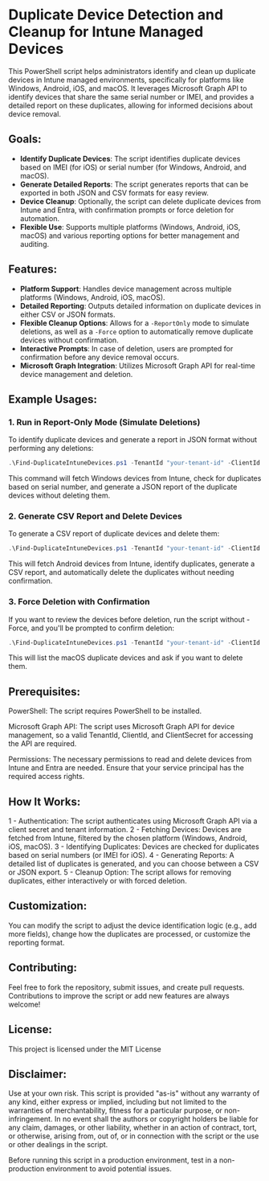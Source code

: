 # Duplicate Device Detection and Cleanup for Intune Managed Devices

This PowerShell script helps administrators identify and clean up duplicate devices in Intune managed environments, specifically for platforms like Windows, Android, iOS, and macOS. It leverages Microsoft Graph API to identify devices that share the same serial number or IMEI, and provides a detailed report on these duplicates, allowing for informed decisions about device removal.

## Goals:
- **Identify Duplicate Devices**: The script identifies duplicate devices based on IMEI (for iOS) or serial number (for Windows, Android, and macOS).
- **Generate Detailed Reports**: The script generates reports that can be exported in both JSON and CSV formats for easy review.
- **Device Cleanup**: Optionally, the script can delete duplicate devices from Intune and Entra, with confirmation prompts or force deletion for automation.
- **Flexible Use**: Supports multiple platforms (Windows, Android, iOS, macOS) and various reporting options for better management and auditing.

## Features:
- **Platform Support**: Handles device management across multiple platforms (Windows, Android, iOS, macOS).
- **Detailed Reporting**: Outputs detailed information on duplicate devices in either CSV or JSON formats.
- **Flexible Cleanup Options**: Allows for a `-ReportOnly` mode to simulate deletions, as well as a `-Force` option to automatically remove duplicate devices without confirmation.
- **Interactive Prompts**: In case of deletion, users are prompted for confirmation before any device removal occurs.
- **Microsoft Graph Integration**: Utilizes Microsoft Graph API for real-time device management and deletion.

## Example Usages:

### 1. **Run in Report-Only Mode (Simulate Deletions)**

To identify duplicate devices and generate a report in JSON format without performing any deletions:

```powershell
.\Find-DuplicateIntuneDevices.ps1 -TenantId "your-tenant-id" -ClientId "your-client-id" -ClientSecret "your-client-secret" -Platform "Windows" -ReportOnly -JsonOutput
```
This command will fetch Windows devices from Intune, check for duplicates based on serial number, and generate a JSON report of the duplicate devices without deleting them.

### 2. **Generate CSV Report and Delete Devices**

To generate a CSV report of duplicate devices and delete them:

```powershell
.\Find-DuplicateIntuneDevices.ps1 -TenantId "your-tenant-id" -ClientId "your-client-id" -ClientSecret "your-client-secret" -Platform "Android" -CsvOutput -Force
```

This will fetch Android devices from Intune, identify duplicates, generate a CSV report, and automatically delete the duplicates without needing confirmation.

### 3. Force Deletion with Confirmation

If you want to review the devices before deletion, run the script without -Force, and you'll be prompted to confirm deletion:

```powershell
.\Find-DuplicateIntuneDevices.ps1 -TenantId "your-tenant-id" -ClientId "your-client-id" -ClientSecret "your-client-secret" -Platform "macOS" -ReportOnly
```


This will list the macOS duplicate devices and ask if you want to delete them.

## Prerequisites:

PowerShell: The script requires PowerShell to be installed.

Microsoft Graph API: The script uses Microsoft Graph API for device management, so a valid TenantId, ClientId, and ClientSecret for accessing the API are required.

Permissions: The necessary permissions to read and delete devices from Intune and Entra are needed. Ensure that your service principal has the required access rights.

## How It Works:

1 - Authentication: The script authenticates using Microsoft Graph API via a client secret and tenant information.
2 - Fetching Devices: Devices are fetched from Intune, filtered by the chosen platform (Windows, Android, iOS, macOS).
3 - Identifying Duplicates: Devices are checked for duplicates based on serial numbers (or IMEI for iOS).
4 - Generating Reports: A detailed list of duplicates is generated, and you can choose between a CSV or JSON export.
5 - Cleanup Option: The script allows for removing duplicates, either interactively or with forced deletion.

## Customization:
You can modify the script to adjust the device identification logic (e.g., add more fields), change how the duplicates are processed, or customize the reporting format.

## Contributing:
Feel free to fork the repository, submit issues, and create pull requests. Contributions to improve the script or add new features are always welcome!

## License:
This project is licensed under the MIT License

## Disclaimer:
Use at your own risk. This script is provided "as-is" without any warranty of any kind, either express or implied, including but not limited to the warranties of merchantability, fitness for a particular purpose, or non-infringement. In no event shall the authors or copyright holders be liable for any claim, damages, or other liability, whether in an action of contract, tort, or otherwise, arising from, out of, or in connection with the script or the use or other dealings in the script.

Before running this script in a production environment, test in a non-production environment to avoid potential issues.

